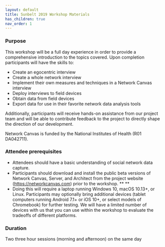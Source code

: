 ```yaml
---
layout: default
title: Sunbelt 2019 Workshop Materials
has_children: true
nav_order: 1
---
```


### Purpose

This workshop will be a full day experience in order to provide a comprehensive introduction to the topics covered. Upon completion participants will have the skills to: 

*   Create an egocentric interview
*   Create a whole network interview
*   Implement their own measures and techniques in a Network Canvas interview
*   Deploy interviews to field devices
*   Obtain data from field devices
*   Export data for use in their favorite network data analysis tools

Additionally, participants will receive hands-on assistance from our project team and will be able to contribute feedback to the project to directly shape the direction of our development. 

Network Canvas is funded by the National Institutes of Health (R01 DA042711).


### Attendee prerequisites

*   Attendees should have a basic understanding of social network data capture.
*   Participants should download and install the public beta versions of Network Canvas, Server, and Architect from the project website (https://networkcanvas.com) prior to the workshop. ** **
*   Doing this will require a laptop running Windows 10, macOS 10.13+, or Linux. Participants may optionally bring additional devices (tablet computers running Android 7.1+ or iOS 10+, or select models of Chromebook) for further testing. We will have a limited number of devices with us that you can use within the workshop to evaluate the tradeoffs of different platforms.

### Duration

Two three hour sessions (morning and afternoon) on the same day
